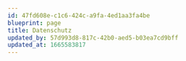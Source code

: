 ```yaml
---
id: 47fd608e-c1c6-424c-a9fa-4ed1aa3fa4be
blueprint: page
title: Datenschutz
updated_by: 57d993d8-817c-42b0-aed5-b03ea7cd9bff
updated_at: 1665583817
---
```

